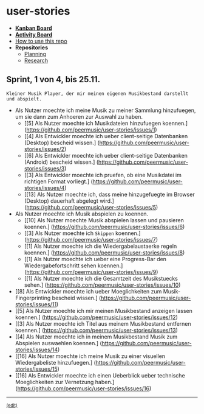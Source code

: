 # user-stories

- **[Kanban Board](https://huboard.com/peermusic/user-stories/)**
- **[Activity Board](https://github.com/orgs/peermusic/dashboard)**
- [How to use this repo](https://github.com/peermusic/user-stories/blob/master/CONTRIBUTING.md)
- **Repositories**
    - [Planning](https://github.com/peermusic/planning)
    - [Research](https://github.com/peermusic/research)

## Sprint, 1 von 4, bis 25.11.

    Kleiner Musik Player, der mir meinen eigenen Musikbestand darstellt und abspielt.

- Als Nutzer moechte ich meine Musik zu meiner Sammlung hinzufuegen, um sie dann zum Anhoeren zur Auswahl zu haben.
    - [[5] Als Nutzer moechte ich Musikdateien hinzufuegen koennen.]
      (https://github.com/peermusic/user-stories/issues/1)
    - [[4] Als Entwickler moechte ich ueber client-seitige Datenbanken (Desktop) bescheid wissen.]
      (https://github.com/peermusic/user-stories/issues/2)
    - [[6] Als Entwickler moechte ich ueber client-seitige Datenbanken (Android) bescheid wissen.]
      (https://github.com/peermusic/user-stories/issues/3)
    - [[3] Als Entwickler moechte ich pruefen, ob eine Musikdatei im richtigen Format vorliegt.]
      (https://github.com/peermusic/user-stories/issues/4)
    - [[13] Als Nutzer moechte ich, dass meine hinzugefuegte im Browser (Desktop) dauerhaft abgelegt wird.]
      (https://github.com/peermusic/user-stories/issues/5)
- Als Nutzer moechte ich Musik abspielen zu koennen.
    - [[10] Als Nutzer moechte Musik abspielen lassen und pausieren koennen.]
      (https://github.com/peermusic/user-stories/issues/6)
    - [[3] Als Nutzer moechte ich `Skippen` koennen.]
      (https://github.com/peermusic/user-stories/issues/7)
    - [[1] Als Nutzer moechte ich die Wiedergabelaustaerke regeln koennen.]
      (https://github.com/peermusic/user-stories/issues/8)
    - [[1] Als Nutzer moechte ich ueber eine Progress-Bar den Wiedergabefortschritt sehen koennen.]
      (https://github.com/peermusic/user-stories/issues/9)
    - [[1] Als Nutzer moechte ich die Gesamtzeit des Musikstuecks sehen.]
      (https://github.com/peermusic/user-stories/issues/10)
- [[8] Als Entwickler moechte ich ueber Moeglichkeiten zum Musik-Fingerprinting bescheid wissen.]
  (https://github.com/peermusic/user-stories/issues/11)
- [[5] Als Nutzer moechte ich mir meinen Musikbestand anzeigen lassen koennen.]
  (https://github.com/peermusic/user-stories/issues/12)
- [[3] Als Nutzer moechte ich Titel aus meinem Musikbestand entfernen koennen.]
  (https://github.com/peermusic/user-stories/issues/13)
- [[4] Als Nutzer moechte ich in meinem Musikbestand Musik zum Abspielen auswaehlen koennen.]
  (https://github.com/peermusic/user-stories/issues/14)
- [[16] Als Nutzer moechte ich meine Musik zu einer visuellen Wiedergabeliste hinzufuegen.]
  (https://github.com/peermusic/user-stories/issues/15)
- [[16] Als Entwickler moechte ich einen Ueberblick ueber technische Moeglichkeiten zur Vernetzung haben.]
  (https://github.com/peermusic/user-stories/issues/16)

***
 <sub>[(edit)](https://github.com/peermusic/user-stories/edit/master/README.md)</sub>
